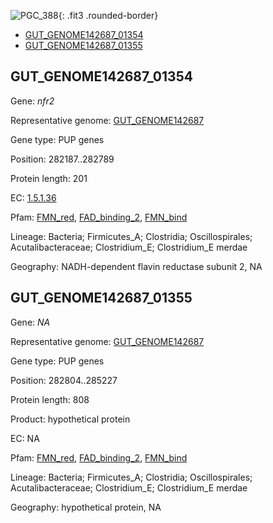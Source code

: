 ![PGC_388](../static/images/Clusters_figure/PGC_388.jpg){: .fit3 .rounded-border}

<ul id="myTab" class="nav nav-tabs">
  <li class="active">
        <a href="#tab1" data-toggle="tab">GUT_GENOME142687_01354</a>
  </li>
<li><a href="#tab2" data-toggle="tab">GUT_GENOME142687_01355</a></li>
</ul>

<div id="myTabContent" class="tab-content">
  <div class="tab-pane fade in active" id="tab1">

<h2 id="GUT_GENOME142687_01354">GUT_GENOME142687_01354</h2>
<p>Gene: <em>nfr2</em>
<p>Representative genome: <a href="https://www.ebi.ac.uk/metagenomics/genomes/MGYG-HGUT-02420">GUT_GENOME142687</a></p>
<p>Gene type: PUP genes</p>
<p>Position: 282187..282789</p>
<p>Protein length: 201</p>
<p>EC: <a href="https://www.brenda-enzymes.org/enzyme.php?ecno=1.5.1.36">1.5.1.36</a></p>
<p>Pfam: <a href="http://pfam.xfam.org/family/FMN_red">FMN_red</a>, <a href="http://pfam.xfam.org/family/FAD_binding_2">FAD_binding_2</a>, <a href="http://pfam.xfam.org/family/FMN_bind">FMN_bind</a></p>
<p>Lineage: Bacteria; Firmicutes_A; Clostridia; Oscillospirales; Acutalibacteraceae; Clostridium_E; Clostridium_E merdae</p>
<p>Geography: NADH-dependent flavin reductase subunit 2, NA</p>
  </div>

  <div class="tab-pane fade" id="tab2">

<h2 id="GUT_GENOME142687_01355">GUT_GENOME142687_01355</h2>
<p>Gene: <em>NA</em></p>
<p>Representative genome: <a href="https://www.ebi.ac.uk/metagenomics/genomes/MGYG-HGUT-02420">GUT_GENOME142687</a></p>
<p>Gene type: PUP genes</p>
<p>Position: 282804..285227</p>
<p>Protein length: 808</p>
<p>Product: hypothetical protein</p>
<p>EC: NA</p>
<p>Pfam: <a href="http://pfam.xfam.org/family/FMN_red">FMN_red</a>, <a href="http://pfam.xfam.org/family/FAD_binding_2">FAD_binding_2</a>, <a href="http://pfam.xfam.org/family/FMN_bind">FMN_bind</a></p>
<p>Lineage: Bacteria; Firmicutes_A; Clostridia; Oscillospirales; Acutalibacteraceae; Clostridium_E; Clostridium_E merdae</p>
<p>Geography: hypothetical protein, NA</p>

  </div>
</div>
